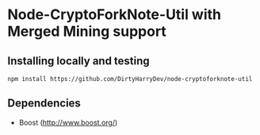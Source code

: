 Node-CryptoForkNote-Util with Merged Mining support
===================================================

Installing locally and testing
-----
```
npm install https://github.com/DirtyHarryDev/node-cryptoforknote-util
```

Dependencies
------------

* Boost (http://www.boost.org/)